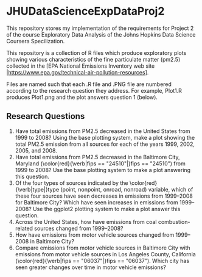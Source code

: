 # JHUDataScienceExpDataProj2

This repository stores my implementation of the requirements for Project 2 of the course Exploratory Data Analysis of the Johns Hopkins Data Science Coursera Specilization. 

This repository is a collection of R files which produce exploratory plots showing various characteristics of the fine particulate matter (pm2.5) collected in the [EPA National Emissions Inventory web site |https://www.epa.gov/technical-air-pollution-resources]. 

Files are named such that each .R file and .PNG file are numbered according to the research question they address. For example, Plot1.R produces Plot1.png and the plot answers question 1 (below). 

## Research Questions

1. Have total emissions from PM2.5 decreased in the United States from 1999 to 2008? Using the base plotting system, make a plot showing the total PM2.5 emission from all sources for each of the years 1999, 2002, 2005, and 2008.
1. Have total emissions from PM2.5 decreased in the Baltimore City, Maryland (\color{red}{\verb|fips == "24510"|}fips == "24510") from 1999 to 2008? Use the base plotting system to make a plot answering this question.
1. Of the four types of sources indicated by the \color{red}{\verb|type|}type (point, nonpoint, onroad, nonroad) variable, which of these four sources have seen decreases in emissions from 1999–2008 for Baltimore City? Which have seen increases in emissions from 1999–2008? Use the ggplot2 plotting system to make a plot answer this question.
1. Across the United States, how have emissions from coal combustion-related sources changed from 1999–2008?
1. How have emissions from motor vehicle sources changed from 1999–2008 in Baltimore City?
1. Compare emissions from motor vehicle sources in Baltimore City with emissions from motor vehicle sources in Los Angeles County, California (\color{red}{\verb|fips == "06037"|}fips == "06037"). Which city has seen greater changes over time in motor vehicle emissions?
